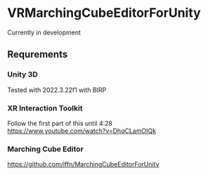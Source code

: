# VRMarchingCubeEditorForUnity
Currently in development

## Requrements
### Unity 3D
Tested with 2022.3.22f1 with BIRP

### XR Interaction Toolkit
Follow the first part of this until 4:28  
https://www.youtube.com/watch?v=DhqCLamOIQk

### Marching Cube Editor
https://github.com/iffn/MarchingCubeEditorForUnity

